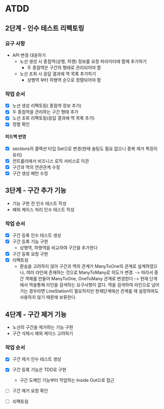 # ATDD

## 2단계 - 인수 테스트 리팩토링

### 요구 사항
* API 변경 대응하기
    * 노선 생성 시 종점역(상행, 하행) 정보를 요청 파라미터에 함께 추가하기
        * 두 종점역은 구간의 형태로 관리되어야 함
    * 노선 조회 시 응답 결과에 역 목록 추가하기
        * 상행역 부터 하행역 순으로 정렬되어야 함

### 작업 순서

* [x] 노선 생성 리팩토링( 종점역 정보 추가)
* [x] 두 종점역을 관리하는 구간 형태 추가
* [x] 노선 조회 리팩토링(응답 결과에 역 목록 추가)
* [x] 정렬 확인

#### 피드백 반영

* [x] sections의 콜렉션 타입 Set으로 변경(현재 솔팅도 필요 없으니 중복 제거 특징이 유리)
* [x] 컨트롤러에서 비즈니스 로직 서비스로 이관
* [x] 구간과 역의 연관관계 수정
* [x] 구간 생성 패턴 수정

## 3단계 - 구간 추가 기능
* 기능 구현 전 인수 테스트 작성
* 예외 케이스 처리 인수 테스트 작성

### 작업 순서

* [X] 구간 등록 인수 테스트 생성
* [X] 구간 등록 기능 구현
    * 상행역, 하행역을 비교하여 구간을 추가한다
* [X] 구간 등록 요청 구현        
* [X] 리팩토링
    * 환승을 고려하지 않아 구간과 역의 관계가 ManyToOne의 관계로 설계하였으나, 여러 라인에 존재하는 것으로 ManyToMany로 의도가 변경.
        -> 따라서 중간 객체를 만들어 ManyToOne, OneToMany 관계로 변경한다 
        -> 현재 단계에서 역을통해 라인을 검색하는 요구사항이 없다. 역을 검색하여 라인으로 넘어가는 경우라면 LineStation이 필요하지만 현재단계에선 관계를 재 설정하여도 사용하지 않기 때문에 보류한다.


## 4단계 - 구간 제거 기능
* 노선의 구간을 제거하는 기능 구현
* 구간 삭제시 예외 케이스 고려하기

### 작업 순서

* [X] 구간 제거 인수 테스트 생성
* [X] 구간 등록 기능은 TDD로 구현
    * 구간 도메인 기능부터 작업하는 Inside Out으로 접근
* [ ] 구간 제거 요청 확인
* [ ] 리팩토링
    
